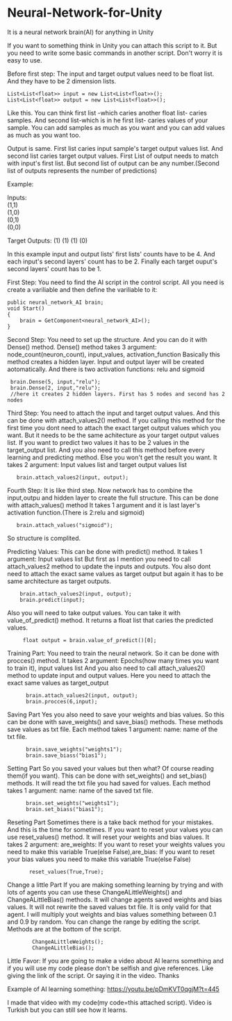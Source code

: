 # Neural-Network-for-Unity
It is a neural network brain(AI) for anything in Unity


If you want to something think in Unity you can attach this script to it. But you need to write some basic commands in another script. Don't worry it is easy to use.

Before first step:
 The input and target output values need to be float list. And they have to be 2 dimension lists.
 
    List<List<float>> input = new List<List<float>>();
    List<List<float>> output = new List<List<float>>();
  Like this. You can think first list -which caries another float list- caries samples. And second list-which is in he first list- caries values of your sample.
 You can add samples as much as you want and you can add values as much as you want too.
  
  Output is same. First list caries input sample's target output values list. And second list caries target output values. First List of output needs to match with
  input's first list. But second list of output can be any number.(Second list of outputs represents the number of predictions)
  
 Example:
 
  Inputs:  
  (1,1)        
  (1,0)      
  (0,1)        
  (0,0)    

  Target Outputs:
  (1)
  (1)
  (1)
  (0)
  
In this example input and output lists' first lists' counts have to be 4. And each input's second layers' count has to be 2. Finally each target ouput's second layers' count has to be 1.

First Step:
 You need to find the AI script in the control script.
 All you need is create a variliable and then define the variliable to it:

    public neural_network_AI brain;
    void Start()
    {
        brain = GetComponent<neural_network_AI>();  
    }
 
 Second Step:
  You need to set up the structure. And you can do it with Dense() method.
  Dense() method takes 3 argument: node_count(neuron_count), input_values, activation_function
  Basically this method creates a hidden layer. Input and output layer will be created aotomatically.
  And there is two activation functions: relu and sigmoid
  
     brain.Dense(5, input,"relu");
     brain.Dense(2, input,"relu");
     //here it creates 2 hidden layers. First has 5 nodes and second has 2 nodes 
     
 Third Step:
  You need to attach the input and target output values. And this can be done with attach_values2() method.
  If you calling this method for the first time you dont need to attach the exact target output values which you want. But it needs to be the same achitecture as your target output values list. If you want to predict two values it has to be 2 values in the target_output list.
  And you also need to call this method before every learning and predicting method. Else you won't get the result you want.
  It takes 2 argument: Input values list and target output values list
  
       brain.attach_values2(input, output);
  Fourth Step:
   It is like third step. Now network has to combine the input,outpu and hidden layer to create the full structure. This can be done with attach_values() method
   It takes 1 argument and it is last layer's activation function.(There is 2:relu and sigmoid)
   
       brain.attach_values("sigmoid");
       
   So structure is complited.
   
   Predicting Values:
     This can be done with predict() method. 
     It takes 1 argument: Input values list
     But first as I mention you need to call attach_values2 method to update the inputs and outputs. You also dont need to attach the exact same values as target output but again it has to be same architecture as target outputs.
     
        brain.attach_values2(input, output);
        brain.predict(input);
     
    
 Also you will need to take output values. You can take it with value_of_predict() method. It returns a float list that caries the predicted values.
 
         float output = brain.value_of_predict()[0];
         
         
 Training Part:
   You need to train the neural network. So it can be done with procces() method.
   It takes 2 argument: Epochs(how many times you want to train it), input values list
   And you also need to call attach_values2() method to update input and output values. Here you need to attach the exact same values as target_output
   
          brain.attach_values2(input, output);
          brain.procces(6,input);


  Saving Part
    Yes you also need to save your weights and bias values. So this can be done with save_weights() and save_bias() methods. These methods save values as txt file.
    Each method takes 1 argument: name: name of the txt file.
         
          brain.save_weights("weights1");
          brain.save_biass("bias1");
    
  Setting Part
    So you saved your values but then what? Of course reading them(if you want). This can be done with set_weights() and set_bias() methods. It will read the txt file you had saved for values.
    Each method takes 1 argument: name: name of the saved txt file.
    
          brain.set_weights("weights1");
          brain.set_biass("bias1");
          
  Reseting Part
    Sometimes there is a take back method for your mistakes. And this is the time for sometimes. If you want to reset your values you can use reset_values() method. It will reset your weights and bias values.
    It takes 2 argument: are_weights: If you want to reset your weights values you need to make this variable True(else False),are_bias: If you want to reset your bias values you need to make this variable True(else False)
    
           reset_values(True,True);
    
  Change a little Part
     If you are making something learning by trying and with lots of agents you can use these ChangeALittleWeights() and ChangeALittleBias() methods. It will change agents saved weights and bias values. It will not rewrite the saved values txt file. It is only valid for that agent.
     I will multiply yout weights and bias values something between 0.1 and 0.9 by random. You can change the range by editing the script. Methods are at the bottom of the script.
 
            ChangeALittleWeights();
            ChangeALittleBias();

Little Favor:
 If you are going to make a video about AI learns something and if you will use my code please don't be selfish and give references. Like giving the link of the script. Or saying it in the video. Thanks 
 
Example of AI learning something:
https://youtu.be/pDmKVT0qgjM?t=445

I made that video with my code(my code=this attached script). Video is Turkish but you can still see how it learns.
